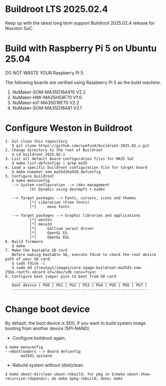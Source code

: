 # Buildroot LTS 2025.02.4
Keep up with the latest long term support Buildroot 2025.02.4 release for Nuvoton SoC.

# Build with Raspberry Pi 5 on Ubuntu 25.04
DO NOT WASTE YOUR Raspberry Pi 5. 

The following boards are verified using Raspberry Pi 5 as the build machine.
1. NuMaker-SOM-MA35D16A910 V2.2
2. NuMaker-HMI-MA35H04F70 V1.0
3. NuMaker-IoT-MA35D16F70 V2.2
4. NuMaker-SOM-MA35D16A81 V2.1

# Configure Weston in Buildroot

```
1. Git clone this repository
   $ git clone https://github.com/symfund/buildroot-2025.02.x.git
2. Change directory to the root of Buildroot
   $ cd buildroot-2025.02.x
3. List all default board configuration files for MA35 SoC
   $ make list-defconfigs | grep ma35
4. Load a specific buildroot configuration file for target board
   $ make numaker_som_ma35d16a910_defconfig
5. Configure buildroot
   $ make menuconfig
   --> System configuration --> /dev management
           (X) Dynamic using devtmpfs + eudev

   --> Target packages --> Fonts, cursors, icons and themes
           [*] Liberation (Free fonts)
           [*]     mono fonts
      
   --> Target packages --> Graphic libraries and applications
           [*] weston
           [*] mesa3d
           [*]     Gallium swrast driver
           [*]     OpenGL ES
           [*]     OpenGL EGL 
6. Build firmware
   $ make
7. Make the bootable SD card
   Before making bootable SD, execute fdisk to check the real device path of your SD card.
   $ sudo fdisk -l
   $ sudo dd if=output/images/core-image-buildroot-ma35d1-som-256m.rootfs.sdcard of=/dev/sdb conv=fsync
8. Configure boot jumper pins to boot from SD card 
   _____________________________________________________________
   boot device | PG0 | PG1 | PG2 | PG3 | PG4 | PG5 | PG6 | PG7 |
   -------------------------------------------------------------
```

# Change boot device
By default, the boot device is SD0, if you want to build system image booting from another device (SPI-NAND).
- Configure buildroot again,
```
$ make menuconfig
-->Bootloaders --> Board defconfig
       ma35d1_spinand
```
- Rebuild system without (dist)clean
```
$ make uboot-dirclean uboot-rebuild; for pkg in $(make uboot-show-recursive-rdepends); do make $pkg-rebuild; done; make
```
